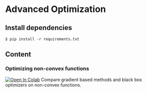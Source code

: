 # Advanced Optimization

## Install dependencies
```commandline
$ pip install -r requirements.txt
```


## Content

### Optimizing non-convex functions
[![Open In Colab](https://colab.research.google.com/assets/colab-badge.svg)](https://colab.research.google.com/github/pbudzyns/optimization/blob/master/non_convex_optim.ipynb)
Compare gradient based methods and black box optimizers on non-convex functions.
